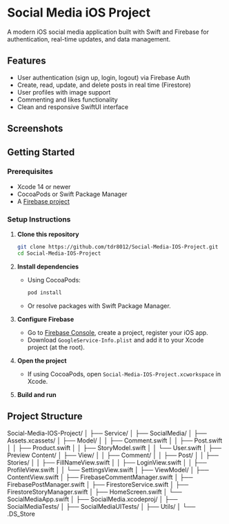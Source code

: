 # Social Media iOS Project

A modern iOS social media application built with Swift and Firebase for authentication, real-time updates, and data management.

## Features

- User authentication (sign up, login, logout) via Firebase Auth
- Create, read, update, and delete posts in real time (Firestore)
- User profiles with image support
- Commenting and likes functionality
- Clean and responsive SwiftUI interface

## Screenshots


## Getting Started

### Prerequisites

- Xcode 14 or newer
- CocoaPods or Swift Package Manager
- A [Firebase project](https://console.firebase.google.com/)

### Setup Instructions

1. **Clone this repository**
    ```sh
    git clone https://github.com/tdr8012/Social-Media-IOS-Project.git
    cd Social-Media-IOS-Project
    ```

2. **Install dependencies**
    - Using CocoaPods:
      ```sh
      pod install
      ```
    - Or resolve packages with Swift Package Manager.

3. **Configure Firebase**
    - Go to [Firebase Console](https://console.firebase.google.com/), create a project, register your iOS app.
    - Download `GoogleService-Info.plist` and add it to your Xcode project (at the root).

4. **Open the project**
    - If using CocoaPods, open `Social-Media-IOS-Project.xcworkspace` in Xcode.

5. **Build and run**

## Project Structure

Social-Media-IOS-Project/
│
├── Service/
│
├── SocialMedia/
│ ├── Assets.xcassets/
│ ├── Model/
│ │ ├── Comment.swift
│ │ ├── Post.swift
│ │ ├── Product.swift
│ │ ├── StoryModel.swift
│ │ └── User.swift
│ ├── Preview Content/
│ ├── View/
│ │ ├── Comment/
│ │ ├── Post/
│ │ ├── Stories/
│ │ ├── FillNameView.swift
│ │ ├── LoginView.swift
│ │ ├── ProfileView.swift
│ │ └── SettingsView.swift
│ ├── ViewModel/
│ ├── ContentView.swift
│ ├── FirebaseCommentManager.swift
│ ├── FirebasePostManager.swift
│ ├── FirestoreService.swift
│ ├── FirestoreStoryManager.swift
│ ├── HomeScreen.swift
│ └── SocialMediaApp.swift
│
├── SocialMedia.xcodeproj/
│
├── SocialMediaTests/
│
├── SocialMediaUITests/
│
├── Utils/
│
└── .DS_Store
